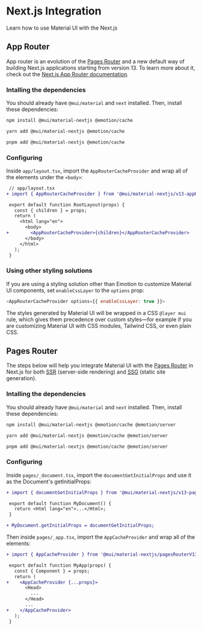 # Next.js Integration

<p class="description">Learn how to use Material UI with the Next.js</p>

## App Router

App router is an evolution of the [Pages Router](#pages-router) and a new default way of building Next.js applications starting from version 13. To learn more about it, check out the [Next.js App Router documentation](https://nextjs.org/docs/app).

### Intalling the dependencies

You should already have `@mui/material` and `next` installed. Then, install these dependencies:

<codeblock storageKey="package-manager">

```bash npm
npm install @mui/material-nextjs @emotion/cache
```

```bash yarn
yarn add @mui/material-nextjs @emotion/cache
```

```bash pnpm
pnpm add @mui/material-nextjs @emotion/cache
```

</codeblock>

### Configuring

Inside `app/layout.tsx`, import the `AppRouterCacheProvider` and wrap all of the elements under the `<body>`:

```diff
 // app/layout.tsx
+ import { AppRouterCacheProvider } from '@mui/material-nextjs/v13-appRouter';

 export default function RootLayout(props) {
   const { children } = props;
   return (
     <html lang="en">
       <body>
+        <AppRouterCacheProvider>{children}</AppRouterCacheProvider>
       </body>
     </html>
   );
 }
```

### Using other styling solutions

If you are using a styling solution other than Emotion to customize Material UI components, set `enableCssLayer` to the `options` prop:

```js
<AppRouterCacheProvider options={{ enableCssLayer: true }}>
```

The styles generated by Material UI will be wrapped in a CSS `@layer mui` rule, which gives them precedence over custom styles—for example if you are customizing Material UI with CSS modules, Tailwind CSS, or even plain CSS.

## Pages Router

The steps below will help you integrate Material UI with the [Pages Router](https://nextjs.org/docs/pages/building-your-application) in Next.js for both [SSR](https://nextjs.org/docs/pages/building-your-application/rendering/server-side-rendering) (server-side rendering) and [SSG](https://nextjs.org/docs/pages/building-your-application/rendering/static-site-generation) (static site generation).

### Intalling the dependencies

You should already have `@mui/material` and `next` installed. Then, install these dependencies:

<codeblock storageKey="package-manager">

```bash npm
npm install @mui/material-nextjs @emotion/cache @emotion/server
```

```bash yarn
yarn add @mui/material-nextjs @emotion/cache @emotion/server
```

```bash pnpm
pnpm add @mui/material-nextjs @emotion/cache @emotion/server
```

</codeblock>

### Configuring

Inside `pages/_document.tsx`, import the `documentGetInitialProps` and use it as the Document's getInitialProps:

```diff
+ import { documentGetInitialProps } from '@mui/material-nextjs/v13-pagesRouter';

 export default function MyDocument() {
   return <Html lang="en">...</Html>;
 }

+ MyDocument.getInitialProps = documentGetInitialProps;
```

Then inside `pages/_app.tsx`, import the `AppCacheProvider` and wrap all of the elements:

```diff
+ import { AppCacheProvider } from '@mui/material-nextjs/pagesRouterV13';

 export default function MyApp(props) {
   const { Component } = props;
   return (
+    <AppCacheProvider {...props}>
       <Head>
         ...
       </Head>
       ...
+    </AppCacheProvider>
   );
 }
```
